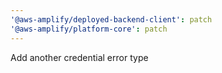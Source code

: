 ```yaml
---
'@aws-amplify/deployed-backend-client': patch
'@aws-amplify/platform-core': patch
---
```


Add another credential error type
